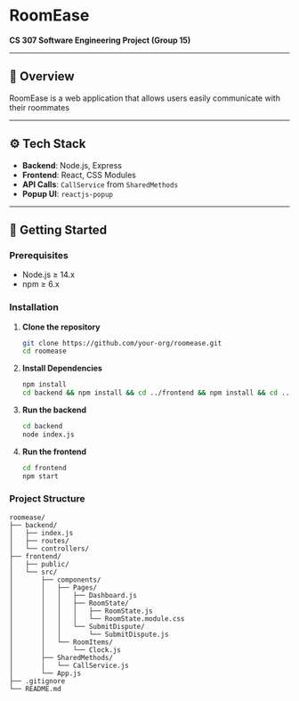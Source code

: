 # RoomEase

**CS 307 Software Engineering Project (Group 15)**

---

## 📖 Overview

RoomEase is a web application that allows users easily communicate with their roommates

---

## ⚙️ Tech Stack

- **Backend**: Node.js, Express  
- **Frontend**: React, CSS Modules  
- **API Calls**: `CallService` from `SharedMethods`  
- **Popup UI**: `reactjs-popup`  

---

## 🚀 Getting Started

### Prerequisites

- Node.js ≥ 14.x  
- npm ≥ 6.x  

### Installation

1. **Clone the repository**  
   ```bash
   git clone https://github.com/your-org/roomease.git
   cd roomease
   ```

2. **Install Dependencies**
    ```bash
    npm install
    cd backend && npm install && cd ../frontend && npm install && cd ..
    ```

3. **Run the backend**
    ```bash
    cd backend
    node index.js
    ```

4. **Run the frontend**
    ```bash 
    cd frontend
    npm start
    ```

### Project Structure

```plaintext
roomease/
├── backend/
│   ├── index.js
│   ├── routes/
│   └── controllers/
├── frontend/
│   ├── public/
│   └── src/
│       ├── components/
│       │   ├── Pages/
│       │   │   ├── Dashboard.js
│       │   │   ├── RoomState/
│       │   │   │   ├── RoomState.js
│       │   │   │   └── RoomState.module.css
│       │   │   └── SubmitDispute/
│       │   │       └── SubmitDispute.js
│       │   └── RoomItems/
│       │       └── Clock.js
│       ├── SharedMethods/
│       │   └── CallService.js
│       └── App.js
├── .gitignore
└── README.md
